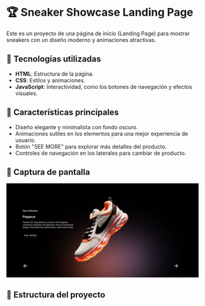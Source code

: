# 🏆 Sneaker Showcase Landing Page

Este es un proyecto de una página de inicio (Landing Page) para mostrar sneakers con un diseño moderno y animaciones atractivas.

## 🚀 Tecnologías utilizadas
- **HTML**: Estructura de la página.
- **CSS**: Estilos y animaciones.
- **JavaScript**: Interactividad, como los botones de navegación y efectos visuales.

## 📌 Características principales
- Diseño elegante y minimalista con fondo oscuro.
- Animaciones sutiles en los elementos para una mejor experiencia de usuario.
- Botón "SEE MORE" para explorar más detalles del producto.
- Controles de navegación en los laterales para cambiar de producto.

## 🎨 Captura de pantalla
![Sneaker Showcase](./image.png)

## 📂 Estructura del proyecto
